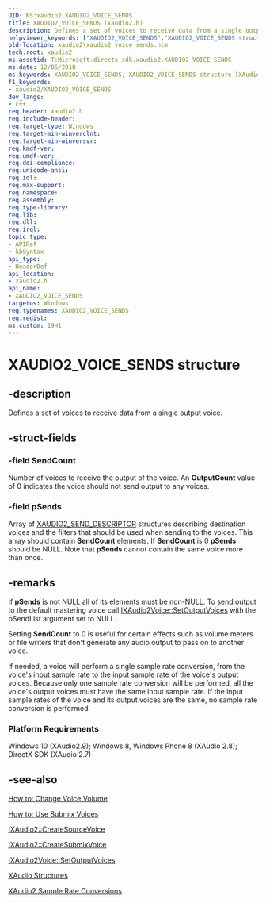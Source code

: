```yaml
---
UID: NS:xaudio2.XAUDIO2_VOICE_SENDS
title: XAUDIO2_VOICE_SENDS (xaudio2.h)
description: Defines a set of voices to receive data from a single output voice.helpviewer_keywords: ["XAUDIO2_VOICE_SENDS","XAUDIO2_VOICE_SENDS structure [XAudio2 Audio Mixing APIs]","xaudio2.xaudio2_voice_sends","xaudio2/XAUDIO2_VOICE_SENDS"]
old-location: xaudio2\xaudio2_voice_sends.htm
tech.root: xaudio2
ms.assetid: T:Microsoft.directx_sdk.xaudio2.XAUDIO2_VOICE_SENDS
ms.date: 12/05/2018
ms.keywords: XAUDIO2_VOICE_SENDS, XAUDIO2_VOICE_SENDS structure [XAudio2 Audio Mixing APIs], xaudio2.xaudio2_voice_sends, xaudio2/XAUDIO2_VOICE_SENDS
f1_keywords:
- xaudio2/XAUDIO2_VOICE_SENDS
dev_langs:
- c++
req.header: xaudio2.h
req.include-header: 
req.target-type: Windows
req.target-min-winverclnt: 
req.target-min-winversvr: 
req.kmdf-ver: 
req.umdf-ver: 
req.ddi-compliance: 
req.unicode-ansi: 
req.idl: 
req.max-support: 
req.namespace: 
req.assembly: 
req.type-library: 
req.lib: 
req.dll: 
req.irql: 
topic_type:
- APIRef
- kbSyntax
api_type:
- HeaderDef
api_location:
- xaudio2.h
api_name:
- XAUDIO2_VOICE_SENDS
targetos: Windows
req.typenames: XAUDIO2_VOICE_SENDS
req.redist: 
ms.custom: 19H1
---
```


# XAUDIO2_VOICE_SENDS structure


## -description


Defines a set of voices to receive data from a single output voice.


## -struct-fields




### -field SendCount

Number of voices to receive the output of the voice. An <b>OutputCount</b> value of 0 indicates the voice should not send output to any voices.


### -field pSends

Array of <a href="https://docs.microsoft.com/windows/desktop/api/xaudio2/ns-xaudio2-xaudio2_send_descriptor">XAUDIO2_SEND_DESCRIPTOR</a> structures describing destination voices and the filters that should be used when sending to the voices. This array should contain <b>SendCount</b> elements. If <b>SendCount</b> is 0 <b>pSends</b> should be NULL. Note that <b>pSends</b> cannot contain the same voice more than once.


## -remarks



If <b>pSends</b> is not NULL all of its elements must be non-NULL. To send output to the default mastering voice call <a href="https://docs.microsoft.com/windows/desktop/api/xaudio2/nf-xaudio2-ixaudio2voice-setoutputvoices">IXAudio2Voice::SetOutputVoices</a> with the pSendList argument set to NULL.



Setting <b>SendCount</b> to 0 is useful for certain effects such as volume meters or file writers that don't generate any audio output to pass on to another voice.



If needed, a voice will perform a single sample rate conversion, from the voice's input sample rate to the input sample rate of the voice's output voices. Because only one sample rate conversion will be performed, all the voice's output voices must have the same input sample rate. If the input sample rates of the voice and its output voices are the same, no sample rate conversion is performed.


<h3><a id="Platform_Requirements"></a><a id="platform_requirements"></a><a id="PLATFORM_REQUIREMENTS"></a>Platform Requirements</h3>
Windows 10 (XAudio2.9); Windows 8, Windows Phone 8 (XAudio 2.8); DirectX SDK (XAudio 2.7)




## -see-also




<a href="https://docs.microsoft.com/windows/desktop/xaudio2/how-to--change-voice-volume">How to: Change Voice Volume</a>



<a href="https://docs.microsoft.com/windows/desktop/xaudio2/how-to--use-submix-voices">How to: Use Submix Voices</a>



<a href="https://docs.microsoft.com/windows/desktop/api/xaudio2/nf-xaudio2-ixaudio2-createsourcevoice">IXAudio2::CreateSourceVoice</a>



<a href="https://docs.microsoft.com/windows/desktop/api/xaudio2/nf-xaudio2-ixaudio2-createsubmixvoice">IXAudio2::CreateSubmixVoice</a>



<a href="https://docs.microsoft.com/windows/desktop/api/xaudio2/nf-xaudio2-ixaudio2voice-setoutputvoices">IXAudio2Voice::SetOutputVoices</a>



<a href="https://docs.microsoft.com/windows/desktop/xaudio2/structures">XAudio Structures</a>



<a href="https://docs.microsoft.com/windows/desktop/xaudio2/xaudio2-sample-rate-conversions">XAudio2 Sample Rate Conversions</a>
 

 


